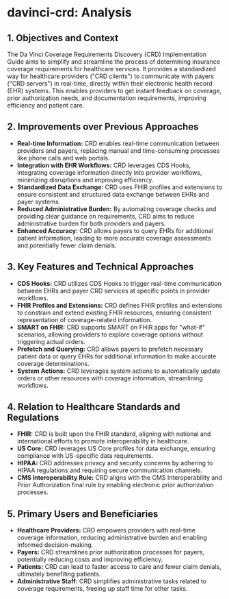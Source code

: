 # davinci-crd: Analysis

## 1. Objectives and Context

The Da Vinci Coverage Requirements Discovery (CRD) Implementation Guide aims to simplify and streamline the process of determining insurance coverage requirements for healthcare services. It provides a standardized way for healthcare providers ("CRD clients") to communicate with payers ("CRD servers") in real-time, directly within their electronic health record (EHR) systems. This enables providers to get instant feedback on coverage, prior authorization needs, and documentation requirements, improving efficiency and patient care.

## 2. Improvements over Previous Approaches

- **Real-time Information:** CRD enables real-time communication between providers and payers, replacing manual and time-consuming processes like phone calls and web portals.
- **Integration with EHR Workflows:** CRD leverages CDS Hooks, integrating coverage information directly into provider workflows, minimizing disruptions and improving efficiency.
- **Standardized Data Exchange:** CRD uses FHIR profiles and extensions to ensure consistent and structured data exchange between EHRs and payer systems.
- **Reduced Administrative Burden:** By automating coverage checks and providing clear guidance on requirements, CRD aims to reduce administrative burden for both providers and payers.
- **Enhanced Accuracy:** CRD allows payers to query EHRs for additional patient information, leading to more accurate coverage assessments and potentially fewer claim denials.

## 3. Key Features and Technical Approaches

- **CDS Hooks:** CRD utilizes CDS Hooks to trigger real-time communication between EHRs and payer CRD services at specific points in provider workflows.
- **FHIR Profiles and Extensions:** CRD defines FHIR profiles and extensions to constrain and extend existing FHIR resources, ensuring consistent representation of coverage-related information.
- **SMART on FHIR:** CRD supports SMART on FHIR apps for "what-if" scenarios, allowing providers to explore coverage options without triggering actual orders.
- **Prefetch and Querying:** CRD allows payers to prefetch necessary patient data or query EHRs for additional information to make accurate coverage determinations.
- **System Actions:** CRD leverages system actions to automatically update orders or other resources with coverage information, streamlining workflows.

## 4. Relation to Healthcare Standards and Regulations

- **FHIR:** CRD is built upon the FHIR standard, aligning with national and international efforts to promote interoperability in healthcare.
- **US Core:** CRD leverages US Core profiles for data exchange, ensuring compliance with US-specific data requirements.
- **HIPAA:** CRD addresses privacy and security concerns by adhering to HIPAA regulations and requiring secure communication channels.
- **CMS Interoperability Rule:** CRD aligns with the CMS Interoperability and Prior Authorization final rule by enabling electronic prior authorization processes.

## 5. Primary Users and Beneficiaries

- **Healthcare Providers:** CRD empowers providers with real-time coverage information, reducing administrative burden and enabling informed decision-making.
- **Payers:** CRD streamlines prior authorization processes for payers, potentially reducing costs and improving efficiency.
- **Patients:** CRD can lead to faster access to care and fewer claim denials, ultimately benefiting patients.
- **Administrative Staff:** CRD simplifies administrative tasks related to coverage requirements, freeing up staff time for other tasks. 
